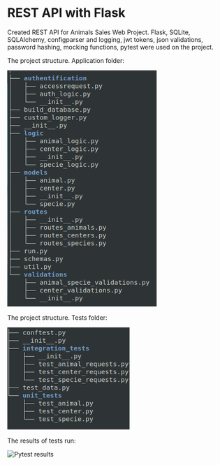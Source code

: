 # REST API with Flask

Created REST API for Animals Sales Web Project.
Flask, SQLite, SQLAlchemy, configparser and logging, jwt tokens, json validations, password hashing,
mocking functions, pytest were used on the project.

The project structure. Application folder:

![alt text](https://github.com/gridu/PYTHON-Aboiko/blob/develop/miscellaneous/images/app_structure.png)
    
The project structure. Tests folder:

![alt text](https://github.com/gridu/PYTHON-Aboiko/blob/develop/miscellaneous/images/tests_structure.png)

The results of tests run:

![Pytest results](https://github.com/gridu/PYTHON-Aboiko/blob/develop/miscellaneous/images/tests_results.png)
